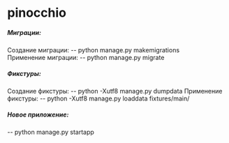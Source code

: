 # pinocchio
##### Миграции:
Создание миграции:
-- python manage.py makemigrations <br>
Применение миграции:
-- python manage.py migrate

##### Фикстуры:
Создание фикстуры:
-- python -Xutf8 manage.py dumpdata
Применение фикстуры:
-- python -Xutf8 manage.py loaddata fixtures/main/

##### Новое приложение:
-- python manage.py startapp